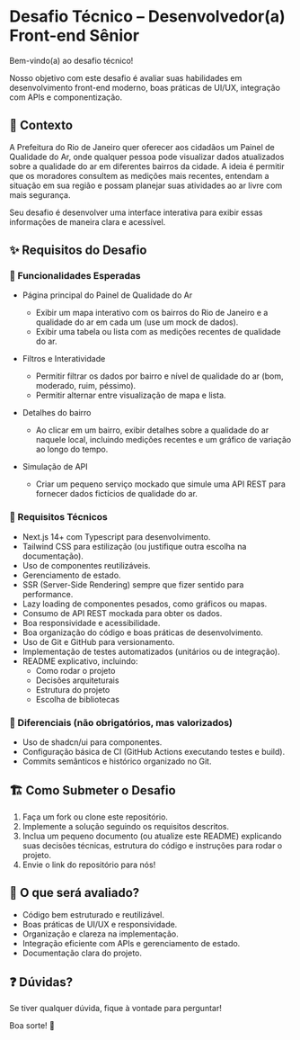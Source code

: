 # Desafio Técnico – Desenvolvedor(a) Front-end Sênior

Bem-vindo(a) ao desafio técnico!

Nosso objetivo com este desafio é avaliar suas habilidades em desenvolvimento front-end moderno, boas práticas de UI/UX, integração com APIs e componentização.

## 📌 Contexto

A Prefeitura do Rio de Janeiro quer oferecer aos cidadãos um Painel de Qualidade do Ar, onde qualquer pessoa pode visualizar dados atualizados sobre a qualidade do ar em diferentes bairros da cidade. A ideia é permitir que os moradores consultem as medições mais recentes, entendam a situação em sua região e possam planejar suas atividades ao ar livre com mais segurança.

Seu desafio é desenvolver uma interface interativa para exibir essas informações de maneira clara e acessível.

## ✨ Requisitos do Desafio

### 🔹 Funcionalidades Esperadas

- Página principal do Painel de Qualidade do Ar
    - Exibir um mapa interativo com os bairros do Rio de Janeiro e a qualidade do ar em cada um (use um mock de dados).
    - Exibir uma tabela ou lista com as medições recentes de qualidade do ar.

- Filtros e Interatividade
    - Permitir filtrar os dados por bairro e nível de qualidade do ar (bom, moderado, ruim, péssimo).
    - Permitir alternar entre visualização de mapa e lista.

- Detalhes do bairro
    - Ao clicar em um bairro, exibir detalhes sobre a qualidade do ar naquele local, incluindo medições recentes e um gráfico de variação ao longo do tempo.

- Simulação de API
    - Criar um pequeno serviço mockado que simule uma API REST para fornecer dados fictícios de qualidade do ar.

### 🔹 Requisitos Técnicos

- Next.js 14+ com Typescript para desenvolvimento.
- Tailwind CSS para estilização (ou justifique outra escolha na documentação).
- Uso de componentes reutilizáveis.
- Gerenciamento de estado.
- SSR (Server-Side Rendering) sempre que fizer sentido para performance.
- Lazy loading de componentes pesados, como gráficos ou mapas.
- Consumo de API REST mockada para obter os dados.
- Boa responsividade e acessibilidade.
- Boa organização do código e boas práticas de desenvolvimento.
- Uso de Git e GitHub para versionamento.
- Implementação de testes automatizados (unitários ou de integração).
- README explicativo, incluindo:
  - Como rodar o projeto
  - Decisões arquiteturais
  - Estrutura do projeto
  - Escolha de bibliotecas

### 🔹 Diferenciais (não obrigatórios, mas valorizados)
- Uso de shadcn/ui para componentes.
- Configuração básica de CI (GitHub Actions executando testes e build).
- Commits semânticos e histórico organizado no Git.

## 🏗️ Como Submeter o Desafio

1. Faça um fork ou clone este repositório.
2. Implemente a solução seguindo os requisitos descritos.
3. Inclua um pequeno documento (ou atualize este README) explicando suas decisões técnicas, estrutura do código e instruções para rodar o projeto.
4. Envie o link do repositório para nós!

## 📖 O que será avaliado?

- Código bem estruturado e reutilizável.
- Boas práticas de UI/UX e responsividade.
- Organização e clareza na implementação.
- Integração eficiente com APIs e gerenciamento de estado.
- Documentação clara do projeto.

## ❓ Dúvidas?

Se tiver qualquer dúvida, fique à vontade para perguntar!

Boa sorte! 🚀
